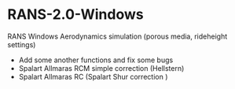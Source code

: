 # RANS-2.0-Windows
RANS Windows Aerodynamics simulation (porous media, rideheight settings)
 - Add some another functions and fix some bugs
 - Spalart Allmaras RCM simple correction (Hellstern)  
 - Spalart Allmaras RC (Spalart Shur correction )
